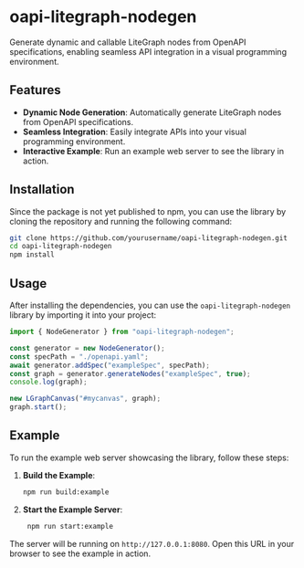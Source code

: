 # oapi-litegraph-nodegen

Generate dynamic and callable LiteGraph nodes from OpenAPI specifications, enabling seamless API integration in a visual programming environment.

## Features

- **Dynamic Node Generation**: Automatically generate LiteGraph nodes from OpenAPI specifications.
- **Seamless Integration**: Easily integrate APIs into your visual programming environment.
- **Interactive Example**: Run an example web server to see the library in action.

## Installation

Since the package is not yet published to npm, you can use the library by cloning the repository and running the following command:

```bash
git clone https://github.com/yourusername/oapi-litegraph-nodegen.git
cd oapi-litegraph-nodegen
npm install
```

## Usage

After installing the dependencies, you can use the `oapi-litegraph-nodegen` library by importing it into your project:

```javascript
import { NodeGenerator } from "oapi-litegraph-nodegen";

const generator = new NodeGenerator();
const specPath = "./openapi.yaml";
await generator.addSpec("exampleSpec", specPath);
const graph = generator.generateNodes("exampleSpec", true);
console.log(graph);

new LGraphCanvas("#mycanvas", graph);
graph.start();
```

## Example

To run the example web server showcasing the library, follow these steps:

1. **Build the Example**:

   ```bash
   npm run build:example
   ```

2. **Start the Example Server**:
   ```bash
    npm run start:example
   ```

The server will be running on `http://127.0.0.1:8080`. Open this URL in your browser to see the example in action.
